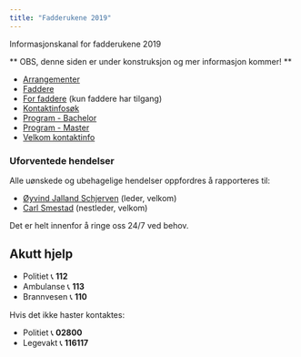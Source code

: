 ```yaml
---
title: "Fadderukene 2019"
---
```


Informasjonskanal for fadderukene 2019

** OBS, denne siden er under konstruksjon og mer informasjon kommer! **

* [Arrangementer](/fadderukene/2019-/arrangementer/)  
* [Faddere](/fadderukene/2019-/faddere/)  
* [For faddere](/fadderukene/2019-/fadder/) (kun faddere har tilgang) 
* [Kontaktinfosøk](https://online.ntnu.no/profile/user_search/)  
* [Program - Bachelor](https://online.ntnu.no/splash/)    
* [Program - Master](https://online.ntnu.no/splash/)  
* [Velkom kontaktinfo](/fadderukene/2019-/velkom)

### Uforventede hendelser
Alle uønskede og ubehagelige hendelser oppfordres å rapporteres til:

- [Øyvind Jalland Schjerven](https://online.ntnu.no/profile/view/yvindo/) (leder, velkom)  
- [Carl Smestad](https://online.ntnu.no/profile/view/carlofholy/) (nestleder, velkom)  

Det er helt innenfor å ringe oss 24/7 ved behov.  

Akutt hjelp
------------------------------------

- Politiet 📞 **112**  
- Ambulanse 📞 **113**  
- Brannvesen 📞 **110**

Hvis det ikke haster kontaktes:

- Politiet 📞 **02800**  
- Legevakt 📞 **116117**